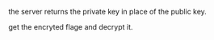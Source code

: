 the server returns the private key in place of the public key.

get the encryted flage and decrypt it.
